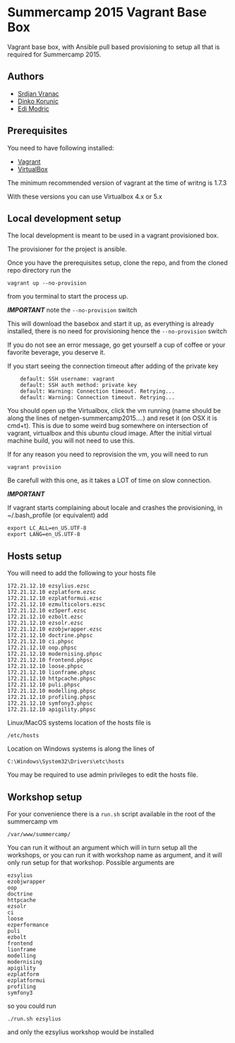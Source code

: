 Summercamp 2015 Vagrant Base Box
================================

Vagrant base box, with Ansible pull based provisioning to setup all that is required for Summercamp 2015.

## Authors

- [Srdjan Vranac]
- [Dinko Korunic]
- [Edi Modric]

## Prerequisites

You need to have following installed:
- [Vagrant]
- [VirtualBox]

The minimum recommended version of vagrant at the time of writng is 1.7.3

With these versions you can use Virtualbox 4.x or 5.x

## Local development setup

The local development is meant to be used in a vagrant provisioned box.

The provisioner for the project is ansible.

Once you have the prerequisites setup, clone the repo, and from the cloned repo directory run the
```
vagrant up --no-provision
```

from you terminal to start the process up.

***IMPORTANT***
note the `--no-provision` switch

This will download the basebox and start it up, as everything is already installed, there is no need for provisioning
hence the `--no-provision` switch

If you do not see an error message, go get yourself a cup of coffee or your favorite beverage,
you deserve it.

If you start seeing the connection timeout after adding of the private key
```
    default: SSH username: vagrant
    default: SSH auth method: private key
    default: Warning: Connection timeout. Retrying...
    default: Warning: Connection timeout. Retrying...
```
You should open up the Virtualbox, click the vm running (name should be along the lines of netgen-summercamp2015....)
and reset it (on OSX it is cmd+t). This is due to some weird bug somewhere on intersection of vagrant, virtualbox and
this ubuntu cloud image.
After the initial virtual machine build, you will not need to use this.

If for any reason you need to reprovision the vm, you will need to run

```
vagrant provision
```

Be carefull with this one, as it takes a LOT of time on slow connection.

***IMPORTANT***

If vagrant starts complaining about locale and crashes the provisioning, in
~/.bash_profile (or equivalent) add

```
export LC_ALL=en_US.UTF-8
export LANG=en_US.UTF-8
```

## Hosts setup

You will need to add the following to your hosts file

```
172.21.12.10 ezsylius.ezsc
172.21.12.10 ezplatform.ezsc
172.21.12.10 ezplatformui.ezsc
172.21.12.10 ezmulticolors.ezsc
172.21.12.10 ez5perf.ezsc
172.21.12.10 ezbolt.ezsc
172.21.12.10 ezsolr.ezsc
172.21.12.10 ezobjwrapper.ezsc
172.21.12.10 doctrine.phpsc
172.21.12.10 ci.phpsc
172.21.12.10 oop.phpsc
172.21.12.10 modernising.phpsc
172.21.12.10 frontend.phpsc
172.21.12.10 loose.phpsc
172.21.12.10 lionframe.phpsc
172.21.12.10 httpcache.phpsc
172.21.12.10 puli.phpsc
172.21.12.10 modelling.phpsc
172.21.12.10 profiling.phpsc
172.21.12.10 symfony3.phpsc
172.21.12.10 apigility.phpsc
```

Linux/MacOS systems location of the hosts file is
```
/etc/hosts
```

Location on Windows systems is along the lines of
```
C:\Windows\System32\Drivers\etc\hosts
```

You may be required to use admin privileges to edit the hosts file.

## Workshop setup

For your convenience there is a `run.sh` script available in the root of the summercamp vm
```
/var/www/summercamp/
```

You can run it without an argument which will in turn setup all the workshops, or you can run it with workshop name
as argument, and it will only run setup for that workshop. Possible arguments are

```
ezsylius
ezobjwrapper
oop
doctrine
httpcache
ezsolr
ci
loose
ezperformance
puli
ezbolt
frontend
lionframe
modelling
modernising
apigility
ezplatform
ezplatformui
profiling
symfony3
```

so you could run

```
./run.sh ezsylius
```

and only the ezsylius workshop would be installed


[Vagrant]: http://www.vagrantup.com/downloads.html
[Ansible]: http://docs.ansible.com/intro_installation.html
[VirtualBox]: https://www.virtualbox.org/wiki/Downloads
[Srdjan Vranac]: https://github.com/vranac
[Dinko Korunic]: https://github.com/dkorunic
[Edi Modric]: https://github.com/emodric
